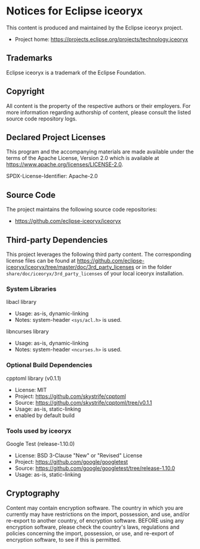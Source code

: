 # Notices for Eclipse iceoryx

This content is produced and maintained by the Eclipse iceoryx project.

* Project home: <https://projects.eclipse.org/projects/technology.iceoryx>

## Trademarks

 Eclipse iceoryx is a trademark of the Eclipse Foundation.

## Copyright

All content is the property of the respective authors or their employers. For
more information regarding authorship of content, please consult the listed
source code repository logs.

## Declared Project Licenses

This program and the accompanying materials are made available under the terms
of the Apache License, Version 2.0 which is available at
<https://www.apache.org/licenses/LICENSE-2.0>.

SPDX-License-Identifier: Apache-2.0

## Source Code

The project maintains the following source code repositories:

* <https://github.com/eclipse-iceoryx/iceoryx>

## Third-party Dependencies

This project leverages the following third party content.
The corresponding license files can be found at <https://github.com/eclipse-iceoryx/iceoryx/tree/master/doc/3rd_party_licenses> or in the folder `share/doc/iceoryx/3rd_party_licenses` of your local iceoryx installation.

### System Libraries

libacl library

* Usage: as-is, dynamic-linking
* Notes: system-header `<sys/acl.h>` is used.

libncurses library

* Usage: as-is, dynamic-linking
* Notes: system-header `<ncurses.h>` is used.

### Optional Build Dependencies

cpptoml library (v0.1.1)

* License: MIT
* Project: <https://github.com/skystrife/cpptoml>
* Source: <https://github.com/skystrife/cpptoml/tree/v0.1.1>
* Usage: as-is, static-linking
* enabled by default build

### Tools used by iceoryx

Google Test (release-1.10.0)

* License: BSD 3-Clause "New" or "Revised" License
* Project: <https://github.com/google/googletest>
* Source: <https://github.com/google/googletest/tree/release-1.10.0>
* Usage: as-is, static-linking

## Cryptography

Content may contain encryption software. The country in which you are currently
may have restrictions on the import, possession, and use, and/or re-export to
another country, of encryption software. BEFORE using any encryption software,
please check the country's laws, regulations and policies concerning the import,
possession, or use, and re-export of encryption software, to see if this is
permitted.
